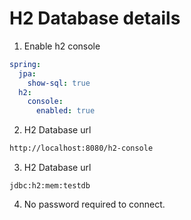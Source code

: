 # H2 Database details
1. Enable h2 console
```yaml
spring:
  jpa:
    show-sql: true
  h2:
    console:
      enabled: true
```

2. H2 Database url
```html
http://localhost:8080/h2-console
```

3. H2 Database url
```text
jdbc:h2:mem:testdb
```

4. No password required to connect.